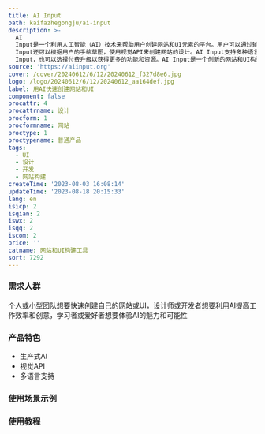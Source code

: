 ```yaml
---
title: AI Input
path: kaifazhegongju/ai-input
description: >-
  AI
  Input是一个利用人工智能（AI）技术来帮助用户创建网站和UI元素的平台。用户可以通过输入一些简单的指令（Prompts），让AI生成网站的代码、布局和内容。AI
  Input还可以根据用户的手绘草图，使用视觉API来创建网站的设计。AI Input支持多种语言，包括英语、中文、日语等。用户可以免费注册并使用AI
  Input，也可以选择付费升级以获得更多的功能和资源。AI Input是一个创新的网站和UI构建工具，让用户可以快速、轻松地利用AI的力量来创建自己的网站
source: 'https://aiinput.org'
cover: /cover/20240612/6/12/20240612_f327d8e6.jpg
logo: /logo/20240612/6/12/20240612_aa164def.jpg
label: 用AI快速创建网站和UI
component: false
procattr: 4
procattrname: 设计
procform: 1
procformname: 网站
proctype: 1
proctypename: 普通产品
tags:
  - UI
  - 设计
  - 开发
  - 网站构建
createTime: '2023-08-03 16:08:14'
updateTime: '2023-08-18 20:15:33'
lang: en
isicp: 2
isqian: 2
iswx: 2
isqq: 2
iscom: 2
price: ''
catname: 网站和UI构建工具
sort: 7292
---
```




### 需求人群
个人或小型团队想要快速创建自己的网站或UI，设计师或开发者想要利用AI提高工作效率和创意，学习者或爱好者想要体验AI的魅力和可能性

### 产品特色
- 生产式AI
- 视觉API
- 多语言支持

### 使用场景示例


### 使用教程


  
